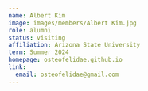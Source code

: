 ```yaml
---
name: Albert Kim
image: images/members/Albert Kim.jpg
role: alumni
status: visiting
affiliation: Arizona State University
term: Summer 2024
homepage: osteofelidae.github.io
link:
  email: osteofelidae@gmail.com
---
```

